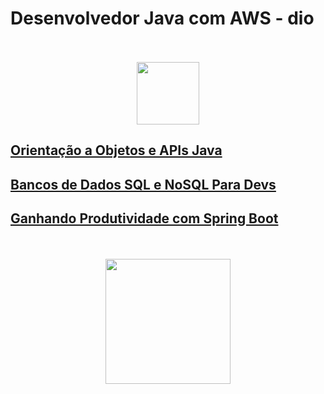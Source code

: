 # Desenvolvedor Java com AWS - dio

<div align="center">
  <br><br>
  <img src="https://hermes.digitalinnovation.one/assets/diome/logo.png" height="100px">
</div>

## [Orientação a Objetos e APIs Java](./oop-java)
## [Bancos de Dados SQL e NoSQL Para Devs](./databases)
## [Ganhando Produtividade com Spring Boot](./spring)

<div align="center">
  <br><br>
  <img src="https://cdn.jsdelivr.net/gh/devicons/devicon/icons/java/java-original.svg" height="200px">
</div>
